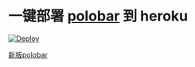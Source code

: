 # 一键部署 [polobar](https://github.com/ckckda/polobar) 到 heroku 

[![Deploy](https://www.herokucdn.com/deploy/button.png)](https://heroku.com/deploy)

[新版polobar](https://github.com/ckckda/polobar/tree/next)
